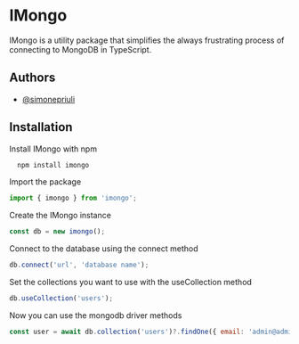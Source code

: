 # IMongo

IMongo is a utility package that simplifies the always frustrating process of connecting to MongoDB in TypeScript.

## Authors

- [@simonepriuli](https://www.github.com/simonepriuli)

## Installation

Install IMongo with npm

```bash
  npm install imongo
```

Import the package

```javascript
import { imongo } from 'imongo';
```

Create the IMongo instance

```javascript
const db = new imongo();
```

Connect to the database using the connect method

```javascript
db.connect('url', 'database name');
```

Set the collections you want to use with the useCollection method

```javascript
db.useCollection('users');
```

Now you can use the mongodb driver methods

```javascript
const user = await db.collection('users')?.findOne({ email: 'admin@admin.it' });
```
